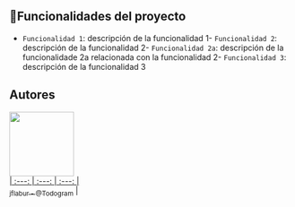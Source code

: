 


## :hammer:Funcionalidades del proyecto
- `Funcionalidad 1`: descripción de la funcionalidad 1- `Funcionalidad 2`: descripción de la funcionalidad 2- `Funcionalidad 2a`: descripción de la funcionalidade 2a relacionada con la funcionalidad 2- `Funcionalidad 3`: descripción de la funcionalidad 3


## Autores
[<img src="https://avatars.githubusercontent.com/u/74684004?v=4" width=115><br>
| :---: | :---: | :---: |<br><sub> jflabur -  @Todogram</sub>](https://github.com/jfl4bur) |<br>
